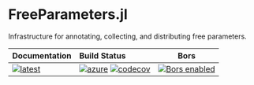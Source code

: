 # FreeParameters.jl

Infrastructure for annotating, collecting, and distributing free parameters.

| **Documentation**                             | **Build Status**                                                        | Bors                                  |
|:--------------------------------------------- |:------------------------------------------------------------------------|---------------------------------------|
| [![latest][docs-latest-img]][docs-latest-url] | [![azure][azure-img]][azure-url] [![codecov][codecov-img]][codecov-url] | [![Bors enabled][bors-img]][bors-url] |

[docs-latest-img]: https://img.shields.io/badge/docs-latest-blue.svg
[docs-latest-url]: https://climate-machine.github.io/FreeParameters.jl/latest/

[azure-img]: https://dev.azure.com/climate-machine/FreeParameters.jl/_apis/build/status/climate-machine.FreeParameters.jl?branchName=master
[azure-url]: https://dev.azure.com/climate-machine/FreeParameters.jl/_build/latest?definitionId=1&branchName=master

[codecov-img]: https://codecov.io/gh/climate-machine/FreeParameters.jl/branch/master/graph/badge.svg
[codecov-url]: https://codecov.io/gh/climate-machine/FreeParameters.jl

[bors-img]: https://bors.tech/images/badge_small.svg
[bors-url]: https://app.bors.tech/repositories/20449

